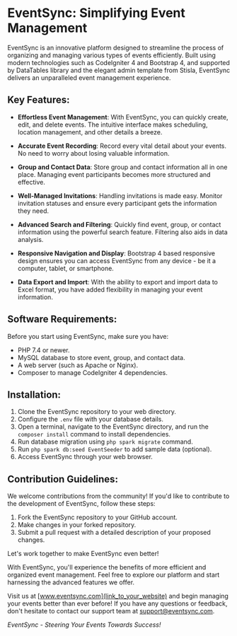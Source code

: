 # EventSync: Simplifying Event Management

EventSync is an innovative platform designed to streamline the process of organizing and managing various types of events efficiently. Built using modern technologies such as CodeIgniter 4 and Bootstrap 4, and supported by DataTables library and the elegant admin template from Stisla, EventSync delivers an unparalleled event management experience.

## Key Features:

- **Effortless Event Management**: With EventSync, you can quickly create, edit, and delete events. The intuitive interface makes scheduling, location management, and other details a breeze.

- **Accurate Event Recording**: Record every vital detail about your events. No need to worry about losing valuable information.

- **Group and Contact Data**: Store group and contact information all in one place. Managing event participants becomes more structured and effective.

- **Well-Managed Invitations**: Handling invitations is made easy. Monitor invitation statuses and ensure every participant gets the information they need.

- **Advanced Search and Filtering**: Quickly find event, group, or contact information using the powerful search feature. Filtering also aids in data analysis.

- **Responsive Navigation and Display**: Bootstrap 4 based responsive design ensures you can access EventSync from any device - be it a computer, tablet, or smartphone.

- **Data Export and Import**: With the ability to export and import data to Excel format, you have added flexibility in managing your event information.

## Software Requirements:

Before you start using EventSync, make sure you have:

- PHP 7.4 or newer.
- MySQL database to store event, group, and contact data.
- A web server (such as Apache or Nginx).
- Composer to manage CodeIgniter 4 dependencies.

## Installation:

1. Clone the EventSync repository to your web directory.
2. Configure the `.env` file with your database details.
3. Open a terminal, navigate to the EventSync directory, and run the `composer install` command to install dependencies.
4. Run database migration using `php spark migrate` command.
5. Run `php spark db:seed EventSeeder` to add sample data (optional).
6. Access EventSync through your web browser.

## Contribution Guidelines:

We welcome contributions from the community! If you'd like to contribute to the development of EventSync, follow these steps:

1. Fork the EventSync repository to your GitHub account.
2. Make changes in your forked repository.
3. Submit a pull request with a detailed description of your proposed changes.

Let's work together to make EventSync even better!

With EventSync, you'll experience the benefits of more efficient and organized event management. Feel free to explore our platform and start harnessing the advanced features we offer.

Visit us at [www.eventsync.com](link_to_your_website) and begin managing your events better than ever before! If you have any questions or feedback, don't hesitate to contact our support team at support@eventsync.com.

*EventSync - Steering Your Events Towards Success!*
